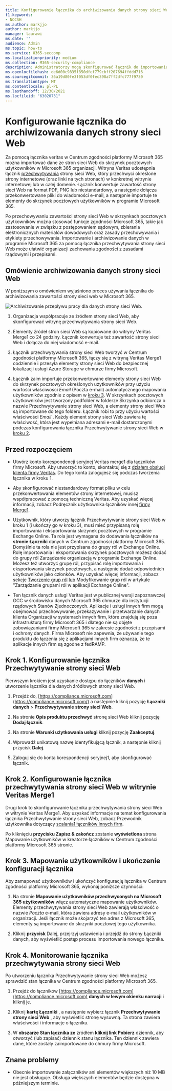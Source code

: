```yaml
---
title: Konfigurowanie łącznika do archiwizowania danych strony sieci Web w Microsoft 365
f1.keywords:
- NOCSH
ms.author: markjjo
author: markjjo
manager: laurawi
ms.date: ''
audience: Admin
ms.topic: how-to
ms.service: O365-seccomp
ms.localizationpriority: medium
ms.collection: M365-security-compliance
description: Administratorzy mogą skonfigurować łącznik do importowania i archiwizowania danych przechwyconych stron sieci Web z witryny Veritas w Microsoft 365. Ten łącznik umożliwia archiwizowanie danych ze źródeł danych innych firm w programie Microsoft 365 w celu zarządzania danymi innych firm przy użyciu funkcji zgodności, takich jak archiwizacja ze standardami prawnie, wyszukiwanie zawartości i zasady przechowywania.
ms.openlocfilehash: de6d00c9835f850dfef779cbff207694ffddd716
ms.sourcegitcommit: 36a19d80fe3f053df0fec398a7ff2dfc777f9730
ms.translationtype: MT
ms.contentlocale: pl-PL
ms.lasthandoff: 12/30/2021
ms.locfileid: "63020731"
---
```

# <a name="set-up-a-connector-to-archive-webpage-data"></a>Konfigurowanie łącznika do archiwizowania danych strony sieci Web

Za pomocą łącznika veritas w Centrum zgodności platformy Microsoft 365 można importować dane ze stron sieci Web do skrzynek pocztowych użytkowników w Microsoft 365 organizacji. Witryna Veritas udostępnia łącznik [przechwytywania](https://globanet.com/webpage-capture) strony sieci Web, który przechwyci określone strony internetowe (oraz linki na tych stronach) w konkretnej witrynie internetowej lub w całej domenie. Łącznik konwertuje zawartość strony sieci Web na format PDF, PNG lub niestandardowy, a następnie dołącza przekonwertowane pliki do wiadomości e-mail, a następnie importuje te elementy do skrzynek pocztowych użytkowników w programie Microsoft 365.

Po przechowywaniu zawartości strony sieci Web w skrzynkach pocztowych użytkowników można stosować funkcje zgodności Microsoft 365, takie jak zastosowanie w związku z postępowaniem sądowym, zbierania elektronicznych materiałów dowodowych oraz zasady przechowywania i etykiety przechowywania. Importowanie i archiwizowanie danych w programie Microsoft 365 za pomocą łącznika przechwytywania strony sieci Web może ułatwić organizacji zachowania zgodności z zasadami rządowymi i przepisami.

## <a name="overview-of-archiving-webpage-data"></a>Omówienie archiwizowania danych strony sieci Web

W poniższym o omówieniem wyjaśniono proces używania łącznika do archiwizowania zawartości strony sieci web w Microsoft 365.

![Archiwizowanie przepływu pracy dla danych strony sieci Web.](../media/WebPageCaptureConnectorWorkflow.png)

1. Organizacja współpracuje ze źródłem strony sieci Web, aby skonfigurować witrynę przechwytywania strony sieci Web.

2. Elementy źródeł stron sieci Web są kopiowane do witryny Veritas Merge1 co 24 godziny. Łącznik konwertuje też zawartość strony sieci Web i dołącza do niej wiadomość e-mail.

3. Łącznik przechwytywania strony sieci Web tworzyć w Centrum zgodności platformy Microsoft 365, łączy się z witryną Veritas Merge1 codziennie i przesyła elementy strony sieci Web do bezpiecznej lokalizacji usługi Azure Storage w chmurze firmy Microsoft.

4. Łącznik zaim importuje przekonwertowane elementy strony sieci Web do skrzynek pocztowych określonych użytkowników przy użyciu wartości właściwości *Email* (Poczta e-mail) automatycznego mapowania użytkowników zgodnie z opisem w [kroku 3](#step-3-map-users-and-complete-the-connector-setup). W skrzynkach pocztowych użytkowników jest tworzony podfolder  w folderze Skrzynka odbiorcza o nazwie Przechwytywanie strony sieci Web, a elementy strony sieci Web są importowane do tego folderu. Łącznik robi to przy użyciu wartości właściwości *Email* . Każdy element strony sieci Web zawiera tę właściwość, która jest wypełniana adresami e-mail dostarczonymi podczas konfigurowania łącznika Przechwytywanie strony sieci Web w [kroku 2](#step-2-configure-the-webpage-capture-connector-on-the-veritas-merge1-site).

## <a name="before-you-begin"></a>Przed rozpoczęciem

- Utwórz konto korespondencji seryjnej Veritas merge1 dla łączników firmy Microsoft. Aby utworzyć to konto, skontaktuj się z [działem obsługi klienta firmy Veritas](https://www.veritas.com/content/support/). Do tego konta zalogujesz się podczas tworzenia łącznika w kroku 1.

- Aby skonfigurować niestandardowy format pliku w celu przekonwertowania elementów strony internetowej, musisz współpracować z pomocą techniczną Veritas. Aby uzyskać więcej informacji, zobacz Podręcznik użytkownika łączników innej [firmy Merge1](https://docs.ms.merge1.globanetportal.com/Merge1%20Third-Party%20Connectors%20Web%20Page%20Capture%20User%20Guide%20.pdf).

- Użytkownik, który utworzy łącznik Przechwytywanie strony sieci Web w kroku 1 (i ukończy go w kroku 3), musi mieć przypisaną rolę importowania i eksportowania skrzynek pocztowych w programie Exchange Online. Ta rola jest wymagana do dodawania łączników na **stronie Łączniki** danych w Centrum zgodności platformy Microsoft 365. Domyślnie ta rola nie jest przypisana do grupy ról w Exchange Online. Rolę importowania i eksportowania skrzynek pocztowych możesz dodać do grupy ról Zarządzanie organizacją w programie Exchange Online. Możesz też utworzyć grupę ról, przypisać rolę importowania i eksportowania skrzynek pocztowych, a następnie dodać odpowiednich użytkowników jako członków. Aby uzyskać więcej informacji, zobacz sekcje [Tworzenie grup ról](/Exchange/permissions-exo/role-groups#create-role-groups) [lub](/Exchange/permissions-exo/role-groups#modify-role-groups) Modyfikowanie grup ról w artykule "Zarządzanie grupami ról w aplikacji Exchange Online".

- Ten łącznik danych usługi Veritas jest w publicznej wersji zapoznawczej GCC w środowisku danych Microsoft 365 chmurze dla instytucji rządowych Stanów Zjednoczonych. Aplikacje i usługi innych firm mogą obejmować przechowywanie, przekazywanie i przetwarzanie danych klienta Organizacji w systemach innych firm, które znajdują się poza infrastrukturą firmy Microsoft 365 i dlatego nie są objęte zobowiązaniami firmy Microsoft 365 w zakresie zgodności z przepisami i ochrony danych. Firma Microsoft nie zapewnia, że używanie tego produktu do łączenia się z aplikacjami innych firm oznacza, że te aplikacje innych firm są zgodne z fedRAMP.

## <a name="step-1-set-up-the-webpage-capture-connector"></a>Krok 1. Konfigurowanie łącznika Przechwytywanie strony sieci Web

Pierwszym krokiem jest uzyskanie dostępu do łączników **danych** i utworzenie łącznika dla danych źródłowych strony sieci Web.

1. Przejdź do, [https://compliance.microsoft.com](https://compliance.microsoft.com/) a następnie kliknij pozycję **Łączniki danych** >  **Przechwytywanie strony sieci Web**.

2. Na stronie **Opis produktu przechwyć** stronę sieci Web kliknij pozycję **Dodaj łącznik**.

3. Na stronie **Warunki użytkowania usługi** kliknij pozycję **Zaakceptuj**.

4. Wprowadź unikatową nazwę identyfikującą łącznik, a następnie kliknij przycisk **Dalej**.

5. Zaloguj się do konta korespondencji seryjnej1, aby skonfigurować łącznik.

## <a name="step-2-configure-the-webpage-capture-connector-on-the-veritas-merge1-site"></a>Krok 2. Konfigurowanie łącznika przechwytywania strony sieci Web w witrynie Veritas Merge1

Drugi krok to skonfigurowanie łącznika przechwytywania strony sieci Web w witrynie Veritas Merge1. Aby uzyskać informacje na temat konfigurowania łącznika Przechwytywanie strony sieci Web, zobacz Przewodnik użytkownika dotyczący [scalania1 łączników innych firm](https://docs.ms.merge1.globanetportal.com/Merge1%20Third-Party%20Connectors%20Web%20Page%20Capture%20User%20Guide%20.pdf).

Po kliknięciu **przycisku Zapisz & zakończ** zostanie **wyświetlona** strona Mapowanie użytkowników w kreatorze łączników w Centrum zgodności platformy Microsoft 365 stronie.

## <a name="step-3-map-users-and-complete-the-connector-setup"></a>Krok 3. Mapowanie użytkowników i ukończenie konfiguracji łącznika

Aby zamapować użytkowników i ukończyć konfigurację łącznika w Centrum zgodności platformy Microsoft 365, wykonaj poniższe czynności:

1. Na stronie **Mapowanie użytkowników przechwyconych na Microsoft 365 użytkowników** włącz automatyczne mapowanie użytkowników. Elementy przechwytywania strony sieci Web zawierają właściwość o nazwie *Poczta* e-mail, która zawiera adresy e-mail użytkowników w organizacji. Jeśli łącznik może skojarzyć ten adres z Microsoft 365, elementy są importowane do skrzynki pocztowej tego użytkownika.

2. Kliknij **przycisk** Dalej, przejrzyj ustawienia i przejdź do strony Łączniki danych, aby wyświetlić postęp procesu importowania nowego łącznika.

## <a name="step-4-monitor-the-webpage-capture-connector"></a>Krok 4. Monitorowanie łącznika przechwytywania strony sieci Web

Po utworzeniu łącznika Przechwytywanie strony sieci Web możesz sprawdzić stan łącznika w Centrum zgodności platformy Microsoft 365.

1. Przejdź do łączników [https://compliance.microsoft.com](https://compliance.microsoft.com) **danych w lewym okienku narracji i** kliknij je.

2. Kliknij **kartę Łączniki** , a następnie wybierz łącznik **Przechwytywanie strony sieci Web** , aby wyświetlić stronę wysuwną. Ta strona zawiera właściwości i informacje o łączniku.

3. W **obszarze Stan łącznika ze** źródłem **kliknij link Pobierz** dziennik, aby otworzyć (lub zapisać) dziennik stanu łącznika. Ten dziennik zawiera dane, które zostały zaimportowane do chmury firmy Microsoft.

## <a name="known-issues"></a>Znane problemy

- Obecnie importowanie załączników ani elementów większych niż 10 MB nie jest obsługuje. Obsługa większych elementów będzie dostępna w późniejszym terminie.